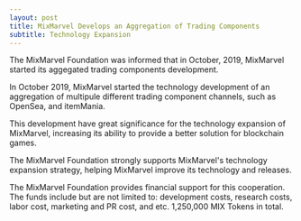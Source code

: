 ```yaml
---
layout: post
title: MixMarvel Develops an Aggregation of Trading Components
subtitle: Technology Expansion
---
```


The MixMarvel Foundation was informed that in October, 2019, MixMarvel started its aggegated trading components development.

In October 2019, MixMarvel started the technology development of an aggregation of multipule different trading component channels, such as OpenSea, and itemMania. 

This development have great significance for the technology expansion of MixMarvel, increasing its ability to provide a better solution for blockchain games. 

The MixMarvel Foundation strongly supports MixMarvel's technology expansion strategy, helping MixMarvel improve its technology and releases. 

The MixMarvel Foundation provides financial support for this cooperation. The funds include but are not limited to: development costs, research costs, labor cost, marketing and PR cost, and etc. 1,250,000 MIX Tokens in total. 
